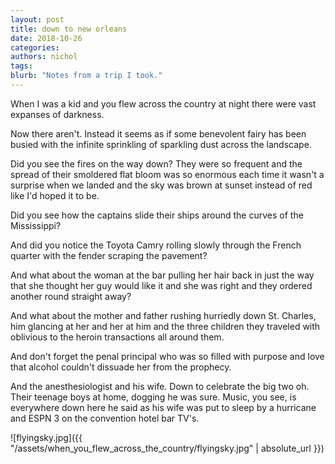 ```yaml
---
layout: post
title: down to new orleans
date: 2018-10-26
categories: 
authors: nichol
tags: 
blurb: "Notes from a trip I took."
---
```

<p> When I was a kid and you flew across the country at night there were vast expanses of darkness.</p>

<p>Now there aren't. Instead it seems as if some benevolent fairy has been busied with the infinite sprinkling of sparkling dust across the landscape. </p>

<p>Did you see the fires on the way down?  They were so frequent and the spread of their smoldered flat bloom was so enormous each time it wasn't a surprise when we landed and the sky was brown at sunset instead of red like I'd hoped it to be.</p> 

<p>Did you see how the captains slide their ships around the curves of the Mississippi?</p>

<p>And did you notice the Toyota Camry rolling slowly through the French quarter with the fender scraping the pavement?</p>

<p>And what about the woman at the bar pulling her hair back in just the way that she thought her guy would like it and she was right and they ordered another round straight away?</p>

<p>And what about the mother and father rushing hurriedly down St. Charles, him glancing at her and her at him and the three children they traveled with oblivious to the heroin transactions all around them.</p> 

<p>And don't forget the penal principal who was so filled with purpose and love that alcohol couldn't dissuade her from the prophecy.</p> 

<p>And the anesthesiologist and his wife. Down to celebrate the big two oh. Their teenage boys at home, dogging he was sure. Music, you see, is everywhere down here he said as his wife was put to sleep by a hurricane and ESPN 3 on the convention hotel bar TV's.</p> 


![flyingsky.jpg]({{ "/assets/when_you_flew_across_the_country/flyingsky.jpg" | absolute_url }})